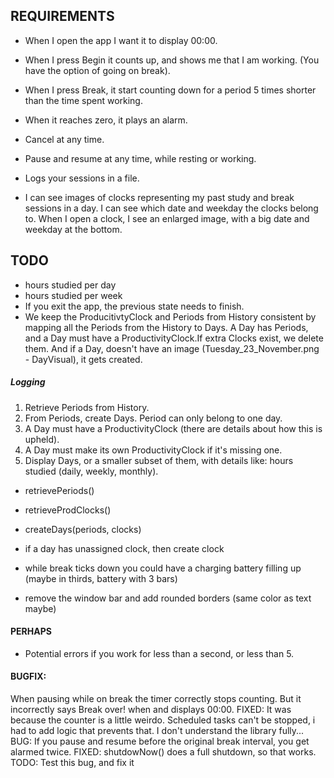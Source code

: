 ## REQUIREMENTS
- When I open the app I want it to display 00:00.
- When I press Begin it counts up, and shows me that I am working. (You have the option of going on break).
- When I press Break, it start counting down for a period 5 times shorter than the time spent working.
- When it reaches zero, it plays an alarm.

- Cancel at any time.
- Pause and resume at any time, while resting or working.

- Logs your sessions in a file.
- I can see images of clocks representing my past study and break sessions in a day. I can see which date and weekday the clocks belong to. When I open a clock, I see an enlarged image, with a big date and weekday at the bottom.

## TODO
- hours studied per day
- hours studied per week
- If you exit the app, the previous state needs to finish.
- We keep the ProducitivtyClock and Periods from History consistent by mapping all the Periods from the History to Days. A Day has Periods, and a Day must have a ProductivityClock.If extra Clocks exist, we delete them. And if a Day, doesn't have an image (Tuesday_23_November.png - DayVisual), it gets created.

##### Logging
1. Retrieve Periods from History.
2. From Periods, create Days. Period can only belong to one day.
3. A Day must have a ProductivityClock (there are details about how this is upheld).
4. A Day must make its own ProductivityClock if it's missing one.
5. Display Days, or a smaller subset of them, with details like: hours studied (daily, weekly, monthly).

- retrievePeriods()
- retrieveProdClocks()
- createDays(periods, clocks)
- if a day has unassigned clock, then create clock



- while break ticks down you could have a charging battery filling up (maybe in thirds, battery with 3 bars)
- remove the window bar and add rounded borders (same color as text maybe)

#### PERHAPS
- Potential errors if you work for less than a second, or less than 5.

#### BUGFIX:
 When pausing while on break the timer correctly stops counting. But it incorrectly says Break over! when and displays 00:00.
FIXED: It was because the counter is a little weirdo. Scheduled tasks can't be stopped, i had to add logic that prevents that. I don't understand the library fully...
BUG: If you pause and resume before the original break interval, you get alarmed twice.
FIXED: shutdowNow() does a full shutdown, so that works.
TODO: Test this bug, and fix it